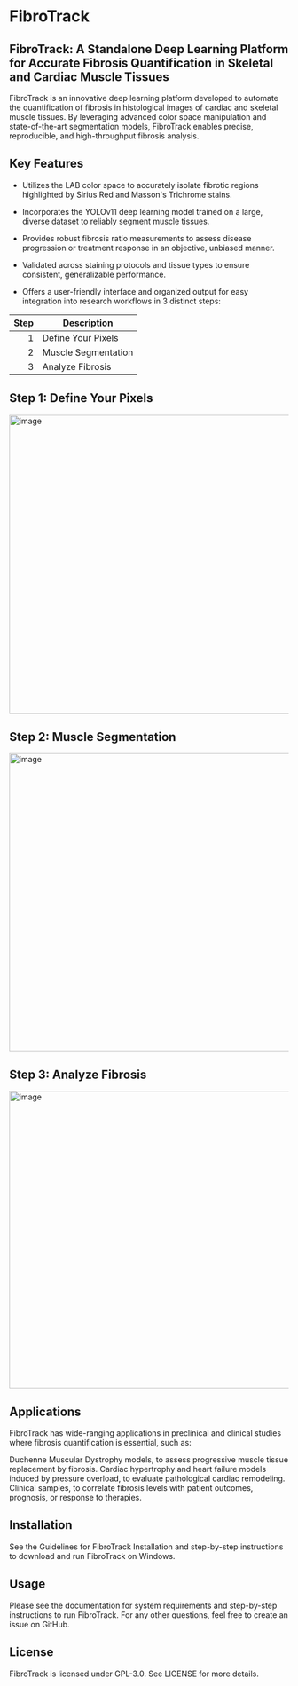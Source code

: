 # FibroTrack
## FibroTrack: A Standalone Deep Learning Platform for Accurate Fibrosis Quantification in Skeletal and Cardiac Muscle Tissues ##

FibroTrack is an innovative deep learning platform developed to automate the quantification of fibrosis in histological images of cardiac and skeletal muscle tissues. By leveraging advanced color space manipulation and state-of-the-art segmentation models, FibroTrack enables precise, reproducible, and high-throughput fibrosis analysis.

## Key Features ##
* Utilizes the LAB color space to accurately isolate fibrotic regions highlighted by Sirius Red and Masson's Trichrome stains.

* Incorporates the YOLOv11 deep learning model trained on a large, diverse dataset to reliably segment muscle tissues.

* Provides robust fibrosis ratio measurements to assess disease progression or treatment response in an objective, unbiased manner.

* Validated across staining protocols and tissue types to ensure consistent, generalizable performance.

* Offers a user-friendly interface and organized output for easy integration into research workflows in 3 distinct steps: 

| Step | Description |
|-----:|-----------|
|     1| Define Your Pixels  | <img width="539" alt="image" src="https://github.com/user-attachments/assets/62977251-d9bf-4201-8ae8-bb6ba4cafbcc"> |
|     2| Muscle Segmentation | <img width="537" alt="image" src="https://github.com/user-attachments/assets/e423ea06-1c96-43f8-8231-c5af8d5377fc"> |
|     3| Analyze Fibrosis    | <img width="536" alt="image" src="https://github.com/user-attachments/assets/392ffb3b-c284-4c5b-bede-f47acef1aa3f"> |

## Step 1: Define Your Pixels  
<img width="539" alt="image" src="https://github.com/user-attachments/assets/62977251-d9bf-4201-8ae8-bb6ba4cafbcc">


## Step 2: Muscle Segmentation 
<img width="537" alt="image" src="https://github.com/user-attachments/assets/e423ea06-1c96-43f8-8231-c5af8d5377fc">


## Step 3: Analyze Fibrosis
<img width="536" alt="image" src="https://github.com/user-attachments/assets/392ffb3b-c284-4c5b-bede-f47acef1aa3f">


## Applications ##
FibroTrack has wide-ranging applications in preclinical and clinical studies where fibrosis quantification is essential, such as:

Duchenne Muscular Dystrophy models, to assess progressive muscle tissue replacement by fibrosis.
Cardiac hypertrophy and heart failure models induced by pressure overload, to evaluate pathological cardiac remodeling.
Clinical samples, to correlate fibrosis levels with patient outcomes, prognosis, or response to therapies.

## Installation ##
See the Guidelines for FibroTrack Installation and step-by-step instructions to download and run FibroTrack on Windows.


## Usage ##
Please see the documentation for system requirements and step-by-step instructions to run FibroTrack. For any other questions, feel free to create an issue on GitHub.


## License ##
FibroTrack is licensed under GPL-3.0. See LICENSE for more details.











